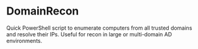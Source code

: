 # DomainRecon
Quick PowerShell script to enumerate computers from all trusted domains and resolve their IPs. Useful for recon in large or multi-domain AD environments.
